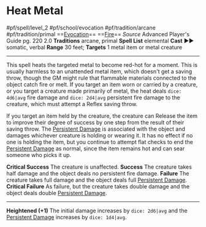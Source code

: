 # Heat Metal
#pf/spell/level_2 #pf/school/evocation #pf/tradition/arcane #pf/tradition/primal
==[Evocation](../../../Traits/Evocation.md)== ==[Fire](../../../Traits/Fire.md)==
*Source* Advanced Player's Guide pg. 220 2.0
**Traditions** arcane, primal
**Spell List** elemental
**Cast** ►► somatic, verbal
**Range** 30 feet; **Targets** 1 metal item or metal creature

---
This spell heats the targeted metal to become red-hot for a moment. This is usually harmless to an unattended metal item, which doesn't get a saving throw, though the GM might rule that flammable materials connected to the object catch fire or melt. If you target an item worn or carried by a creature, or you target a creature made primarily of metal, the heat deals `dice: 4d6|avg` fire damage and `dice: 2d4|avg` persistent fire damage to the creature, which must attempt a Reflex saving throw.

If you target an item held by the creature, the creature can Release the item to improve their degree of success by one step from the result of their saving throw. The [Persistent Damage](../../../Conditions/Persistent%20Damage.md) is associated with the object and damages whichever creature is holding or wearing it. It has no effect if no one is holding the item, but you continue to attempt flat checks to end the [Persistent Damage](../../../Conditions/Persistent%20Damage.md) as normal, since the item remains hot and can sear someone who picks it up.

**Critical Success** The creature is unaffected.
**Success** The creature takes half damage and the object deals no persistent fire damage.
**Failure** The creature takes full damage and the object deals full [Persistent Damage](../../../Conditions/Persistent%20Damage.md).
**Critical Failure** As failure, but the creature takes double damage and the object deals double [Persistent Damage](../../../Conditions/Persistent%20Damage.md).

<hr>

**Heightened (+1)** The initial damage increases by `dice: 2d6|avg` and the [Persistent Damage](../../../Conditions/Persistent%20Damage.md) increases by `dice: 1d4|avg`.